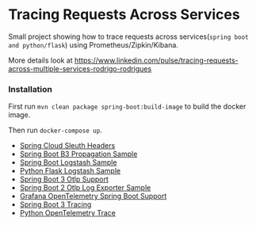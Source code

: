 # Tracing Requests Across Services

Small project showing how to trace requests across services(`spring boot and python/flask`) using Prometheus/Zipkin/Kibana.

More details look at https://www.linkedin.com/pulse/tracing-requests-across-multiple-services-rodrigo-rodrigues

### Installation

First run `mvn clean package spring-boot:build-image` to build the docker image.

Then run `docker-compose up`.

* [Spring Cloud Sleuth Headers](https://cloud.spring.io/spring-cloud-sleuth/2.0.x/multi/multi__propagation.html)
* [Spring Boot B3 Propagation Sample](https://github.com/cassiomolin/log-aggregation-spring-boot-elastic-stack)
* [Spring Boot Logstash Sample](https://github.com/classicPintus/spring-boot-elk)
* [Python Flask Logstash Sample](https://www.techchorus.net/blog/logging-from-flask-application-to-elasticsearch-via-logstash/)
* [Spring Boot 3 Otlp Support](https://github.com/spring-projects/spring-boot/issues/37278)
* [Spring Boot 2 Otlp Log Exporter Sample](https://github.com/ff-sdesai/distributed-tracing-spring/tree/main)
* [Grafana OpenTelemetry Spring Boot Support](https://grafana.com/docs/opentelemetry/instrumentation/java/spring-starter/)
* [Spring Boot 3 Tracing](https://github.com/micrometer-metrics/tracing/wiki/Spring-Cloud-Sleuth-3.1-Migration-Guide)
* [Python OpenTelemetry Trace](https://newrelic.com/blog/how-to-relic/opentelemetry-full-stack-javascript)